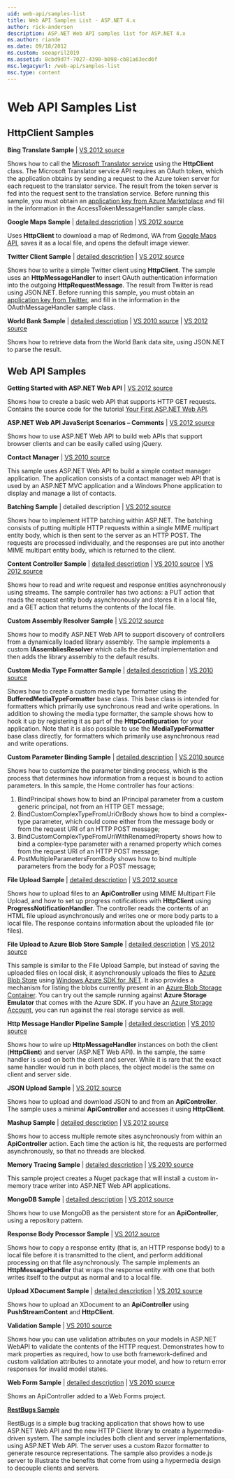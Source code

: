 ```yaml
---
uid: web-api/samples-list
title: Web API Samples List - ASP.NET 4.x
author: rick-anderson
description: ASP.NET Web API samples list for ASP.NET 4.x
ms.author: riande
ms.date: 09/18/2012
ms.custom: seoapril2019
ms.assetid: 8cbd9d7f-7027-4390-b098-cb81a63ecd6f
msc.legacyurl: /web-api/samples-list
msc.type: content
---
```

# Web API Samples List

## HttpClient Samples

**Bing Translate Sample** | [VS 2012 source](https://github.com/aspnet/samples/blob/master/samples/aspnet/HttpClient/BingTranslateSample)

Shows how to call the [Microsoft Translator service](https://msdn.microsoft.com/library/ff512419.aspx) using the **HttpClient** class. The Microsoft Translator service API requires an OAuth token, which the application obtains by sending a request to the Azure token server for each request to the translator service. The result from the token server is fed into the request sent to the translation service. Before running this sample, you must obtain an [application key from Azure Marketplace](https://msdn.microsoft.com/library/hh454950.aspx) and fill in the information in the AccessTokenMessageHandler sample class.

**Google Maps Sample** | [detailed description](https://docs.microsoft.com/archive/blogs/henrikn/httpclient-downloading-to-a-local-file) | [VS 2012 source](https://github.com/aspnet/samples/blob/master/samples/aspnet/HttpClient/GoogleMapsSample)

Uses **HttpClient** to download a map of Redmond, WA from [Google Maps API](https://developers.google.com/maps/), saves it as a local file, and opens the default image viewer.

**Twitter Client Sample** | [detailed description](https://docs.microsoft.com/archive/blogs/henrikn/extending-httpclient-with-oauth-to-access-twitter) | [VS 2012 source](https://github.com/aspnet/samples/blob/master/samples/aspnet/HttpClient/TwitterSample)

Shows how to write a simple Twitter client using **HttpClient**. The sample uses an **HttpMessageHandler** to insert OAuth authentication information into the outgoing **HttpRequestMessage**. The result from Twitter is read using JSON.NET. Before running this sample, you must obtain an [application key from Twitter](https://dev.twitter.com/), and fill in the information in the OAuthMessageHandler sample class.

**World Bank Sample** | [detailed description](https://blogs.msdn.com/b/henrikn/archive/2012/02/16/httpclient-is-here.aspx) | [VS 2010 source](https://github.com/aspnet/samples/blob/master/samples/aspnet/HttpClient/WorldBankSample/Net40) | [VS 2012 source](https://github.com/aspnet/samples/blob/master/samples/aspnet/HttpClient/WorldBankSample/Net45)

Shows how to retrieve data from the World Bank data site, using JSON.NET to parse the result.

## Web API Samples

**Getting Started with ASP.NET Web API** | [VS 2012 source](overview/getting-started-with-aspnet-web-api/tutorial-your-first-web-api.md)

Shows how to create a basic web API that supports HTTP GET requests. Contains the source code for the tutorial [Your First ASP.NET Web API](overview/getting-started-with-aspnet-web-api/tutorial-your-first-web-api.md).

**ASP.NET Web API JavaScript Scenarios – Comments** | [VS 2012 source](https://code.msdn.microsoft.com/ASPNET-Web-API-JavaScript-d0d64dd7)

Shows how to use ASP.NET Web API to build web APIs that support browser clients and can be easily called using jQuery.

**Contact Manager** | [VS 2010 source](https://code.msdn.microsoft.com/Contact-Manager-Web-API-0e8e373d)

This sample uses ASP.NET Web API to build a simple contact manager application. The application consists of a contact manager web API that is used by an ASP.NET MVC application and a Windows Phone application to display and manage a list of contacts.

**Batching Sample** | detailed description | [VS 2012 source](https://github.com/aspnet/samples/blob/master/samples/aspnet/WebApi/BatchSample)

Shows how to implement HTTP batching within ASP.NET. The batching consists of putting multiple HTTP requests within a single MIME multipart entity body, which is then sent to the server as an HTTP POST. The requests are processed individually, and the responses are put into another MIME multipart entity body, which is returned to the client.

**Content Controller Sample** | [detailed description](https://docs.microsoft.com/archive/blogs/henrikn/async-streaming-in-asp-net-web-api) | [VS 2010 source](https://github.com/aspnet/samples/blob/master/samples/aspnet/WebApi/ContentControllerSample/Net40) | [VS 2012 source](https://github.com/aspnet/samples/blob/master/samples/aspnet/WebApi/ContentControllerSample/Net45)

Shows how to read and write request and response entities asynchronously using streams. The sample controller has two actions: a PUT action that reads the request entity body asynchronously and stores it in a local file, and a GET action that returns the contents of the local file.

**Custom Assembly Resolver Sample** | [VS 2012 source](https://github.com/aspnet/samples/blob/master/samples/aspnet/WebApi/CustomAssemblyResolverSample)

Shows how to modify ASP.NET Web API to support discovery of controllers from a dynamically loaded library assembly. The sample implements a custom **IAssembliesResolver** which calls the default implementation and then adds the library assembly to the default results.

**Custom Media Type Formatter Sample** | [detailed description](https://docs.microsoft.com/archive/blogs/henrikn/recent-asp-net-web-api-updates-april-24) | [VS 2010 source](https://github.com/aspnet/samples/blob/master/samples/aspnet/WebApi/CustomMediaTypeFormatterSample)

Shows how to create a custom media type formatter using the **BufferedMediaTypeFormatter** base class. This base class is intended for formatters which primarily use synchronous read and write operations. In addition to showing the media type formatter, the sample shows how to hook it up by registering it as part of the **HttpConfiguration** for your application. Note that it is also possible to use the **MediaTypeFormatter** base class directly, for formatters which primarily use asynchronous read and write operations.

**Custom Parameter Binding Sample** | [detailed description](https://blogs.msdn.com/b/jmstall/archive/2012/05/11/webapi-parameter-binding-under-the-hood.aspx) | [VS 2010 source](https://github.com/aspnet/samples/blob/master/samples/aspnet/WebApi/CustomParameterBinding)

Shows how to customize the parameter binding process, which is the process that determines how information from a request is bound to action parameters. In this sample, the Home controller has four actions:

1. BindPrincipal shows how to bind an IPrincipal parameter from a custom generic principal, not from an HTTP GET message;
2. BindCustomComplexTypeFromUriOrBody shows how to bind a complex-type parameter, which could come either from the message body or from the request URI of an HTTP POST message;
3. BindCustomComplexTypeFromUriWithRenamedProperty shows how to bind a complex-type parameter with a renamed property which comes from the request URI of an HTTP POST message;
4. PostMultipleParametersFromBody shows how to bind multiple parameters from the body for a POST message;

**File Upload Sample** | [detailed description](https://docs.microsoft.com/archive/blogs/henrikn/asynchronous-file-upload-using-asp-net-web-api) | [VS 2012 source](https://github.com/aspnet/samples/tree/master/samples/aspnet/WebApi/FileUploadSample)

Shows how to upload files to an **ApiController** using MIME Multipart File Upload, and how to set up progress notifications with **HttpClient** using **ProgressNotificationHandler**. The controller reads the contents of an HTML file upload asynchronously and writes one or more body parts to a local file. The response contains information about the uploaded file (or files).

**File Upload to Azure Blob Store Sample** | [detailed description](https://docs.microsoft.com/archive/blogs/yaohuang1/asp-net-web-api-and-azure-blob-storage) | [VS 2012 source](https://github.com/aspnet/samples/tree/master/samples/aspnet/WebApi/AzureBlobsFileUploadSample)

This sample is similar to the File Upload Sample, but instead of saving the uploaded files on local disk, it asynchronously uploads the files to [Azure Blob Store](https://docs.microsoft.com/azure/storage/blobs/storage-dotnet-how-to-use-blobs) using [Windows Azure SDK for .NET](https://www.windowsazure.com/develop/net/). It also provides a mechanism for listing the blobs currently present in an [Azure Blob Storage Container](https://docs.microsoft.com/azure/storage/blobs/storage-dotnet-how-to-use-blobs). You can try out the sample running against **Azure Storage Emulator** that comes with the Azure SDK. If you have an [Azure Storage Account](https://docs.microsoft.com/azure/storage/blobs/storage-dotnet-how-to-use-blobs), you can run against the real storage service as well.

**Http Message Handler Pipeline Sample** | [detailed description](https://docs.microsoft.com/archive/blogs/henrikn/httpclient-httpclienthandler-and-webrequesthandler-explained) | [VS 2010 source](https://github.com/aspnet/samples/tree/master/samples/aspnet/WebApi/HttpMessageHandlerPipelineSample)

Shows how to wire up **HttpMessageHandler** instances on both the client (**HttpClient**) and server (ASP.NET Web API). In the sample, the same handler is used on both the client and server. While it is rare that the exact same handler would run in both places, the object model is the same on client and server side.

**JSON Upload Sample** | [VS 2012 source](https://github.com/aspnet/samples/tree/master/samples/aspnet/WebApi/JsonUploadSample)

Shows how to upload and download JSON to and from an **ApiController**. The sample uses a minimal **ApiController** and accesses it using **HttpClient**.

**Mashup Sample** | [detailed description](https://docs.microsoft.com/archive/blogs/henrikn/async-mashups-using-asp-net-web-api) | [VS 2012 source](https://github.com/aspnet/samples/tree/master/samples/aspnet/WebApi/MashupSample)

Shows how to access multiple remote sites asynchronously from within an **ApiController** action. Each time the action is hit, the requests are performed asynchronously, so that no threads are blocked.

**Memory Tracing Sample** | [detailed description](https://docs.microsoft.com/archive/blogs/roncain/tracing-in-asp-net-web-api) | [VS 2010 source](https://github.com/aspnet/samples/tree/master/samples/aspnet/WebApi/MemoryTracingSample)

This sample project creates a Nuget package that will install a custom in-memory trace writer into ASP.NET Web API applications.

**MongoDB Sample** | [detailed description](https://docs.microsoft.com/archive/blogs/henrikn/using-mongodb-with-asp-net-web-api) | [VS 2012 source](https://github.com/aspnet/samples/tree/master/samples/aspnet/WebApi/MongoSample)

Shows how to use MongoDB as the persistent store for an **ApiController**, using a repository pattern.

**Response Body Processor Sample** | [VS 2012 source](https://github.com/aspnet/samples/tree/master/samples/aspnet/WebApi/ResponseEntityProcessorSample)

Shows how to copy a response entity (that is, an HTTP response body) to a local file before it is transmitted to the client, and perform additional processing on that file asynchronously. The sample implements an **HttpMessageHandler** that wraps the response entity with one that both writes itself to the output as normal and to a local file.

**Upload XDocument Sample** | [detailed description](https://docs.microsoft.com/archive/blogs/henrikn/push-and-pull-streams-using-httpclient) | [VS 2012 source](https://github.com/aspnet/samples/tree/master/samples/aspnet/WebApi/UploadXDocumentSample)

Shows how to upload an XDocument to an **ApiController** using **PushStreamContent** and **HttpClient**.

**Validation Sample** | [VS 2010 source](https://github.com/aspnet/samples/tree/master/samples/aspnet/WebApi/ValidationSample)

Shows how you can use validation attributes on your models in ASP.NET WebAPI to validate the contents of the HTTP request. Demonstrates how to mark properties as required, how to use both framework-defined and custom validation attributes to annotate your model, and how to return error responses for invalid model states.

**Web Form Sample** | [detailed description](https://docs.microsoft.com/archive/blogs/henrikn/using-asp-net-web-api-with-asp-net-web-forms) | [VS 2010 source](https://github.com/aspnet/samples/tree/master/samples/aspnet/WebApi/WebFormSample)

Shows an ApiController added to a Web Forms project.

**[RestBugs Sample](https://github.com/howarddierking/RestBugs)**

RestBugs is a simple bug tracking application that shows how to use ASP.NET Web API and the new HTTP Client library to create a hypermedia-driven system. The sample includes both client and server implementations, using ASP.NET Web API. The server uses a custom Razor formatter to generate resource representations. The sample also provides a node.js server to illustrate the benefits that come from using a hypermedia design to decouple clients and servers.
